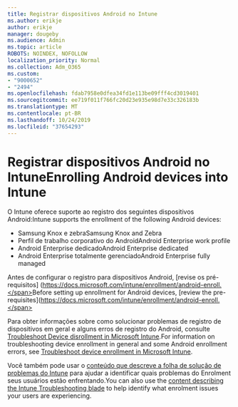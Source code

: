```yaml
---
title: Registrar dispositivos Android no Intune
ms.author: erikje
author: erikje
manager: dougeby
ms.audience: Admin
ms.topic: article
ROBOTS: NOINDEX, NOFOLLOW
localization_priority: Normal
ms.collection: Adm_O365
ms.custom:
- "9000652"
- "2494"
ms.openlocfilehash: fdab7958e0dfea34fd1e113be09fff4cd3019401
ms.sourcegitcommit: ee719f011f766fc20d23e935e98d7e33c326183b
ms.translationtype: MT
ms.contentlocale: pt-BR
ms.lasthandoff: 10/24/2019
ms.locfileid: "37654293"
---
```

# <a name="enrolling-android-devices-into-intune"></a><span data-ttu-id="3437b-102">Registrar dispositivos Android no Intune</span><span class="sxs-lookup"><span data-stu-id="3437b-102">Enrolling Android devices into Intune</span></span>

<span data-ttu-id="3437b-103">O Intune oferece suporte ao registro dos seguintes dispositivos Android:</span><span class="sxs-lookup"><span data-stu-id="3437b-103">Intune supports the enrollment of the following Android devices:</span></span>
- <span data-ttu-id="3437b-104">Samsung Knox e zebra</span><span class="sxs-lookup"><span data-stu-id="3437b-104">Samsung Knox and Zebra</span></span>
- <span data-ttu-id="3437b-105">Perfil de trabalho corporativo do Android</span><span class="sxs-lookup"><span data-stu-id="3437b-105">Android Enterprise work profile</span></span>
- <span data-ttu-id="3437b-106">Android Enterprise dedicado</span><span class="sxs-lookup"><span data-stu-id="3437b-106">Android Enterprise dedicated</span></span>
- <span data-ttu-id="3437b-107">Android Enterprise totalmente gerenciado</span><span class="sxs-lookup"><span data-stu-id="3437b-107">Android Enterprise fully managed</span></span>

<span data-ttu-id="3437b-108">Antes de configurar o registro para dispositivos Android, [revise os pré-requisitos] (https://docs.microsoft.com/intune/enrollment/android-enroll.</span><span class="sxs-lookup"><span data-stu-id="3437b-108">Before setting up enrollment for Android devices, [review the pre-requisites](https://docs.microsoft.com/intune/enrollment/android-enroll.</span></span>

<span data-ttu-id="3437b-109">Para obter informações sobre como solucionar problemas de registro de dispositivos em geral e alguns erros de registro do Android, consulte [Troubleshoot Device disrollment in Microsoft Intune](https://docs.microsoft.com/intune/enrollment/troubleshoot-device-enrollment-in-intune).</span><span class="sxs-lookup"><span data-stu-id="3437b-109">For information on troubleshooting device enrollment in general and some Android enrollment errors,  see [Troubleshoot device enrollment in Microsoft Intune](https://docs.microsoft.com/intune/enrollment/troubleshoot-device-enrollment-in-intune).</span></span>

<span data-ttu-id="3437b-110">Você também pode usar o [conteúdo que descreve a folha de solução de problemas do Intune](https://docs.microsoft.com/intune/fundamentals/help-desk-operators) para ajudar a identificar quais problemas do Enrolment seus usuários estão enfrentando.</span><span class="sxs-lookup"><span data-stu-id="3437b-110">You can also use the [content describing the Intune Troubleshooting blade](https://docs.microsoft.com/intune/fundamentals/help-desk-operators) to help identify what enrolment issues your users are experiencing.</span></span>





